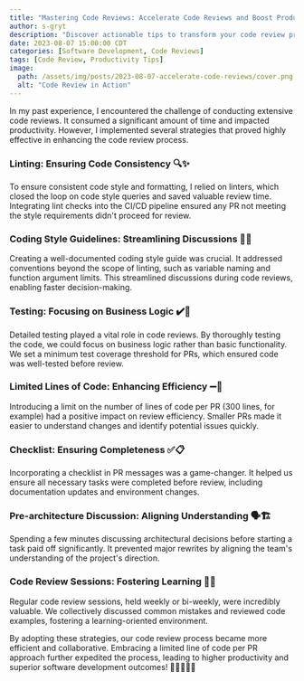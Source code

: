 ```yaml
---
title: "Mastering Code Reviews: Accelerate Code Reviews and Boost Productivity with These Tips!"
author: s-gryt
description: "Discover actionable tips to transform your code review process! From leveraging linting tools and coding style guides to setting PR limits and fostering team learning, this guide shares strategies to enhance productivity, collaboration, and software quality."
date: 2023-08-07 15:00:00 CDT
categories: [Software Development, Code Reviews]
tags: [Code Review, Productivity Tips]
image:
  path: /assets/img/posts/2023-08-07-accelerate-code-reviews/cover.png
  alt: "Code Review in Action"
---
```


In my past experience, I encountered the challenge of conducting extensive code reviews. It consumed a significant amount of time and impacted productivity. However, I implemented several strategies that proved highly effective in enhancing the code review process.

### Linting: Ensuring Code Consistency 🔍✨

To ensure consistent code style and formatting, I relied on linters, which closed the loop on code style queries and saved valuable review time. Integrating lint checks into the CI/CD pipeline ensured any PR not meeting the style requirements didn't proceed for review.

### Coding Style Guidelines: Streamlining Discussions 📝🎨

Creating a well-documented coding style guide was crucial. It addressed conventions beyond the scope of linting, such as variable naming and function argument limits. This streamlined discussions during code reviews, enabling faster decision-making.

### Testing: Focusing on Business Logic ✔️🧪

Detailed testing played a vital role in code reviews. By thoroughly testing the code, we could focus on business logic rather than basic functionality. We set a minimum test coverage threshold for PRs, which ensured code was well-tested before review.

### Limited Lines of Code: Enhancing Efficiency ➖📏

Introducing a limit on the number of lines of code per PR (300 lines, for example) had a positive impact on review efficiency. Smaller PRs made it easier to understand changes and identify potential issues quickly.

### Checklist: Ensuring Completeness ✅📋

Incorporating a checklist in PR messages was a game-changer. It helped us ensure all necessary tasks were completed before review, including documentation updates and environment changes.

### Pre-architecture Discussion: Aligning Understanding 🗣️🏗️

Spending a few minutes discussing architectural decisions before starting a task paid off significantly. It prevented major rewrites by aligning the team's understanding of the project's direction.

### Code Review Sessions: Fostering Learning 👥🚀

Regular code review sessions, held weekly or bi-weekly, were incredibly valuable. We collectively discussed common mistakes and reviewed code examples, fostering a learning-oriented environment.

By adopting these strategies, our code review process became more efficient and collaborative. Embracing a limited line of code per PR approach further expedited the process, leading to higher productivity and superior software development outcomes! 🚀👩‍💻👨‍💻
